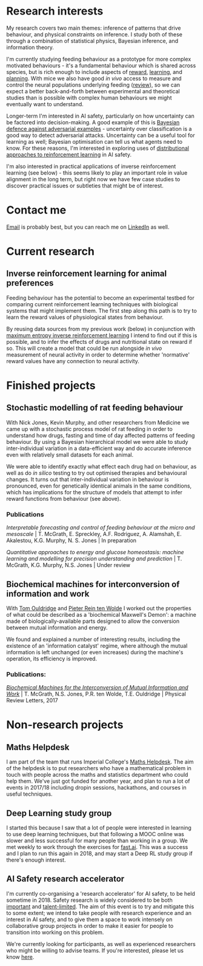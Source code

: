 # Research interests
My research covers two main themes: inference of patterns that drive behaviour, and physical constraints on inference. I study both of these through a combination of statistical physics, Bayesian inference, and information theory. 

I'm currently studying feeding behaviour as a prototype for more complex motivated behaviours - it's a fundamental behaviour which is shared across species, but is rich enough to include aspects of [reward](), [learning](), and [planning](). With mice we also have good _in vivo_ access to measure and control the neural populations underlying feeding ([review](http://www.cell.com/cell-metabolism/abstract/S1550-4131(15)00617-8)), so we can expect a better back-and-forth between experimental and theoretical studies than is possible with complex human behaviours we might eventually want to understand.

Longer-term I'm interested in AI safety, particularly on how uncertainty can be factored into decision-making. A good example of this is [Bayesian defence against adversarial examples](https://arxiv.org/abs/1703.00410) - uncertainty over classification is a good way to detect adversarial attacks. Uncertainty can be a useful tool for learning as well; Bayesian optimisation can tell us what agents need to know. For these reasons, I'm interested in exploring uses of [distributional approaches to reinforcement learning](https://arxiv.org/abs/1707.06887) in AI safety.

I'm also interested in practical applications of inverse reinforcement learning (see below) - this seems likely to play an important role in value alignment in the long term, but right now we have few case studies to discover practical issues or subtleties that might be of interest.

# Contact me
[Email](mailto:thomas.m.mcgrath@gmail.com) is probably best, but you can reach me on [LinkedIn](https://www.linkedin.com/in/tom-mcgrath-7337bb151/) as well.

# Current research
## Inverse reinforcement learning for animal preferences
Feeding behaviour has the potential to become an experimental testbed for comparing current reinforcement learning techniques with biological systems that might implement them. The first step along this path is to try to learn the reward values of physiological states from behaviour. 

By reusing data sources from my previous work (below) in conjunction with [maximum entropy inverse reinforcement learning](https://www.aaai.org/Papers/AAAI/2008/AAAI08-227.pdf) I intend to find out if this is possible, and to infer the effects of drugs and nutritional state on reward if so. This will create a model that could be run alongside _in vivo_ measurement of neural activity in order to determine whether 'normative' reward values have any connection to neural activity.

# Finished projects
## Stochastic modelling of rat feeding behaviour
With Nick Jones, Kevin Murphy, and other researchers from Medicine we came up with a stochastic process model of rat feeding in order to understand how drugs, fasting and time of day affected patterns of feeding behaviour. By using a Bayesian hierarchical model we were able to study inter-individual variation in a data-efficient way and do accurate inference even with relatively small datasets for each animal.

We were able to identify exactly what effect each drug had on behaviour, as well as do _in silico_ testing to try out optimised therapies and behavioural changes. It turns out that inter-individual variation in behaviour is pronounced, even for genetically identical animals in the same conditions, which has implications for the structure of models that attempt to infer reward functions from behaviour (see above).

### Publications
_Interpretable forecasting and control of feeding behaviour at the micro and mesoscale_ | T. McGrath, E. Spreckley, A.F. Rodriguez, A. Alamshah, E. Akalestou, K.G. Murphy, N. S. Jones | In preparation

_Quantitative approaches to energy and glucose homeostasis: machine learning and modelling for precision understanding and prediction_ | T. McGrath, K.G. Murphy, N.S. Jones | Under review

## Biochemical machines for interconversion of information and work
With [Tom Ouldridge](https://www.imperial.ac.uk/people/t.ouldridge) and [Pieter Rein ten Wolde](https://amolf.nl/research-groups/biochemical-networks) I worked out the properties of what could be described as a 'biochemical Maxwell's Demon': a machine made of biologically-available parts designed to allow the conversion between mutual information and energy. 

We found and explained a number of interesting results, including the existence of an 'information catalyst' regime, where although the mutual information is left unchanged (or even increases) during the machine's operation, its efficiency is improved.

### Publications:
_[Biochemical Machines for the Interconversion of Mutual Information and Work](https://arxiv.org/abs/1604.05474)_ | T. McGrath, N.S. Jones, P.R. ten Wolde, T.E. Ouldridge | Physical Review Letters, 2017

# Non-research projects
## Maths Helpdesk
I am part of the team that runs Imperial College's [Maths Helpdesk](http://mathshelpdesk.ma.ic.ac.uk/). The aim of the helpdesk is to put researchers who have a mathematical problem in touch with people across the maths and statistics department who could help them. We've just got funded for another year, and plan to run a lot of events in 2017/18 including dropin sessions, hackathons, and courses in useful techniques.

## Deep Learning study group
I started this because I saw that a lot of people were interested in learning to use deep learning techniques, but that following a MOOC online was slower and less successful for many people than working in a group. We met weekly to work through the exercises for [fast.ai](course.fast.ai). This was a success and I plan to run this again in 2018, and may start a Deep RL study group if there's enough interest.

## AI Safety research accelerator
I'm currently co-organising a 'research accelerator' for AI safety, to be held sometime in 2018. Safety research is widely considered to be both [important](https://www.openphilanthropy.org/focus/global-catastrophic-risks/potential-risks-advanced-artificial-intelligence) and [talent-limited](https://80000hours.org/career-reviews/artificial-intelligence-risk-research/). The aim of this event is to try and mitigate this to some extent; we intend to take people with research experience and an interest in AI safety, and to give them a space to work intensely on collaborative group projects in order to make it easier for people to transition into working on this problem.

We're currently looking for participants, as well as experienced researchers who might be willing to advise teams. If you're interested, please let us know [here](https://docs.google.com/forms/d/e/1FAIpQLSfqnmz3WVPPahSp-qCcZ-jbMLbwtfVqt2feHaufxou8jv_vrg/viewform).
